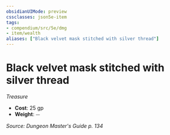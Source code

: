 ```yaml
---
obsidianUIMode: preview
cssclasses: json5e-item
tags:
- compendium/src/5e/dmg
- item/wealth
aliases: ["Black velvet mask stitched with silver thread"]
---
```

# Black velvet mask stitched with silver thread
*Treasure*  

- **Cost**: 25 gp
- **Weight**: ⏤

*Source: Dungeon Master's Guide p. 134*